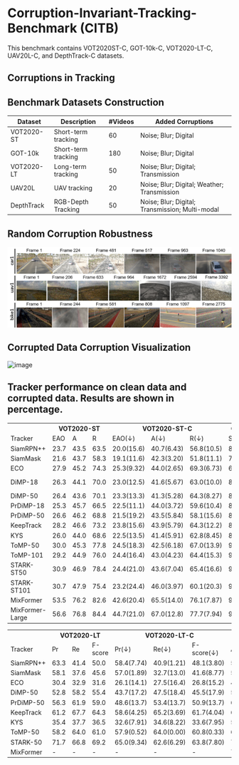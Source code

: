 # Corruption-Invariant-Tracking-Benchmark (CITB)

This benchmark contains VOT2020ST-C, GOT-10k-C, VOT2020-LT-C, UAV20L-C, and DepthTrack-C datasets.

## Corruptions in Tracking

## Benchmark Datasets Construction
| Dataset       | Description         | \#Videos | Added Corruptions                               |
|---------------|---------------------|----------|-------------------------------------------------|
| VOT2020-ST    | Short-term tracking | 60       | Noise; Blur; Digital                            |
| GOT-10k       | Short-term tracking | 180      | Noise; Blur; Digital                            |
| VOT2020-LT    | Long-term tracking  | 50       | Noise; Blur; Digital; Transmission              |
| UAV20L        | UAV tracking        | 20       | Noise; Blur; Digital; Weather; Transmission     |
| DepthTrack    | RGB-Depth Tracking  | 50       | Noise; Blur; Digital; Transmission; Multi-modal |

## Random Corruption Robustness

![image](https://github.com/memoryunreal/Corruption-Invariant-Tracking-Benchmark/blob/main/randomuav.png)

## Corrupted Data Corruption Visualization

![image](https://github.com/memoryunreal/Corruption-Invariant-Tracking-Benchmark/blob/main/visualization.png)



## Tracker performance on clean data and corrupted data. Results are shown in percentage. 
<table>
    <tr>
        <th> </th><th colspan="3">VOT2020-ST</th> <th colspan="3">VOT2020-ST-C </th> <th colspan="2"> GOT-10k </th> <th colspan="2"> GOT-10k-C</th>
    </tr>
    <tr>
        <td>Tracker</td> <td>EAO</td> <td>A </td> <td>R</td><td>EAO(&darr;) <td>A(&darr;)<td>R(&darr;)</td><td>SR</td> <td>AO</td> <td>SR(&darr;)</td> <td>AO(&darr;)</td>
    </tr>

<tr>
<td>SiamRPN++     </td>     <td>23.7  </td><td>43.5  </td><td>63.5 </td><td>20.0(15.6)   </td><td>40.7(6.43)  </td><td>56.8(10.5) </td><td>80.7 </td><td>69.4  </td><td>75.5(6.44)  </td><td>64.7(6.77)</td>
</tr>
<tr>
<td>SiamMask   </td>        <td> 21.6 </td><td>43.7  </td><td>58.3 </td><td>19.1(11.6)   </td><td>42.3(3.20)  </td><td>51.8(11.1) </td><td> 75.3</td><td> 63.6 </td><td>72.7(3.45)  </td><td>61.9(2.67)</td>
</tr>
<tr>
<td>ECO           </td>     <td> 27.9 </td><td>45.2  </td><td>74.3 </td><td> 25.3(9.32)  </td><td>44.0(2.65)  </td><td>69.3(6.73) </td><td>67.0 </td><td>57.9  </td><td>65.7(1.94)  </td><td>56.3(2.76)</td>
</tr>
<tr>
<td>DiMP-18       </td>     <td> 26.3 </td><td> 44.1 </td><td>70.0 </td><td> 23.0(12.5)  </td><td>41.6(5.67)  </td><td>63.0(10.0) </td><td>84.1 </td><td>71.6  </td><td>81.0 (3.68) </td><td>67.9(5.16</td>
</tr>
<tr>
<td>DiMP-50       </td>     <td> 26.4 </td><td> 43.6 </td><td>70.1 </td><td> 23.3(13.3)  </td><td>41.3(5.28)  </td><td>64.3(8.27) </td><td>86.7 </td><td>73.1  </td><td>81.1(6.46)  </td><td>68.5(6.29)</td>
</tr>
<tr>
<td>PrDiMP-18   </td>       <td> 25.3 </td><td>45.7  </td><td>66.5 </td><td>22.5(11.1)   </td><td>44.0(3.72)  </td><td>59.6(10.4) </td><td>86.7 </td><td>74.4  </td><td>79.8(7.95)  </td><td>68.2(8.33)</td>
</tr>
<tr>
<td>PrDiMP-50   </td>       <td> 26.6 </td><td>46.2  </td><td>68.8 </td><td>21.5(19.2)   </td><td>43.5(5.84)  </td><td>58.1(15.6) </td><td>87.5 </td><td>75.7  </td><td>81.5(6.86)  </td><td>69.5(8.19)</td>
</tr>
<tr>
<td>KeepTrack </td>         <td> 28.2 </td><td>46.6  </td><td>73.2 </td><td>23.8(15.6)   </td><td>43.9(5.79)  </td><td>64.3(12.2) </td><td>89.1 </td><td>77.4  </td><td>82.9(6.96)  </td><td>71.1(8.14)</td>
</tr>
<tr>
<td>KYS         </td>       <td>26.0  </td><td>44.0  </td><td>68.6 </td><td>22.5(13.5)   </td><td>41.4(5.91)  </td><td>62.8(8.45) </td><td>87.1 </td><td>73.6  </td><td>81.4(6.54)  </td><td>68.7(6.66)</td>
</tr>
<tr>
<td>ToMP-50      </td>      <td>30.0  </td><td>45.3  </td><td>77.8 </td><td> 24.5(18.3)  </td><td>42.5(6.18)  </td><td>67.0(13.9) </td><td>93.2 </td><td>81.5  </td><td>87.6(6.01)  </td><td>75.3(7.61)</td>
</tr>
<tr>
<td>ToMP-101      </td>     <td>29.2  </td><td>44.9  </td><td>76.0 </td><td> 24.4(16.4)  </td><td> 43.0(4.23) </td><td>64.4(15.3) </td><td>91.9 </td><td>80.0  </td><td>85.8(6.63)  </td><td>73.3(8.37)</td>
</tr>
<tr>
<td>STARK-ST50   </td>      <td>30.9  </td><td>46.9  </td><td>78.4 </td><td>24.4(21.0)   </td><td>43.6(7.04)  </td><td>65.4(16.6) </td><td>92.6 </td><td>81.4  </td><td>85.1(8.10)  </td><td>74.2(8.85)</td>
</tr>
<tr>
<td>STARK-ST101 </td>       <td>30.7  </td><td>47.9  </td><td>75.4 </td><td>23.2(24.4)   </td><td>46.0(3.97)  </td><td>60.1(20.3) </td><td>92.6 </td><td>81.4  </td><td>85.2(7.99)  </td><td>74.0(9.10)</td>
</tr>
<tr>
<td>MixFormer  </td>        <td> 53.5 </td><td>76.2  </td><td>82.6 </td><td>42.6(20.4)   </td><td>65.5(14.0)  </td><td>76.1(7.87) </td><td>93.3 </td><td>82.7  </td><td>87.0(6.75)  </td><td>76.3(7.74)</td>
</tr>
<tr>
<td>MixFormer-Large  </td>  <td>56.6  </td><td>76.8  </td><td>84.4 </td><td>44.7(21.0)   </td><td>67.0(12.8)  </td><td>77.7(7.94) <td> 93.3</td> <td>83.4 </td> <td> 88.1(5.57)</td> <td>78.2 (6.23)</td> 
</tr>

</table>

<table>
    <tr>
        <th> </th><th colspan="3">VOT2020-LT</th> <th colspan="3">VOT2020-LT-C </th> <th colspan="2"> UAV20L </th> <th colspan="2"> UAV20L-C</th>
    </tr>
    <tr>
        <td>Tracker</td> <td>Pr</td> <td>Re </td> <td>F-score</td><td>Pr(&darr;) <td>Re(&darr;)<td>F-score(&darr;)</td><td>AUC</td> <td>Pre</td> <td>AUC(&darr;)</td> <td>Pre(&darr;)</td>
    </tr>


<tr><td>SiamRPN++       </td> <td>63.3 </td> <td> 41.4</td> <td> 50.0 </td> <td> 58.4(7.74) </td> <td> 40.9(1.21) </td> <td> 48.1(3.80) </td> <td>53.6 </td> <td>61.0 </td> <td>49.2(8.21) </td> <td>57.9(5.08)</td> </tr>
<tr><td>SiamMask        </td> <td> 58.1  </td> <td> 37.6</td> <td> 45.6 </td> <td> 57.0(1.89) </td> <td> 32.7(13.0) </td> <td> 41.6(8.77) </td> <td>54.8 </td> <td>62.7 </td> <td>45.8(16.4) </td> <td>53.3(15.0)  </td> </tr>
<tr><td>ECO             </td> <td>30.4 </td> <td>32.9 </td> <td>31.6 </td> <td>26.1(14.1) </td> <td>27.5(16.4) </td> <td>26.8(15.2) </td> <td>44.7 </td> <td>53.6 </td> <td>43.3(3.13)</td> <td>52.7(1.68)</td> </tr>
<tr><td>DiMP-50         </td> <td>52.8 </td> <td>58.2 </td> <td>55.4 </td> <td>43.7(17.2) </td> <td>47.5(18.4) </td> <td>45.5(17.9) </td> <td>56.1</td> <td>64.5 </td> <td>52.1(7.13)</td> <td>61.0(5.43)</td> </tr>
<tr><td>PrDiMP-50       </td> <td>56.3 </td> <td>61.9 </td> <td>59.0 </td> <td>48.6(13.7) </td> <td>53.4(13.7) </td> <td>50.9(13.7) </td> <td>64.8</td> <td>74.9 </td> <td>57.6(11.1)</td> <td>67.8(9.48)</td> </tr>
<tr><td>KeepTrack       </td> <td>61.2 </td> <td>67.7 </td> <td>64.3 </td> <td>58.6(4.25) </td> <td>65.2(3.69) </td> <td>61.7(4.04) </td> <td>66.9</td> <td>78.2 </td> <td>65.0(2.84)</td> <td>78.3(-0.13)</td> </tr>
<tr><td>KYS             </td> <td>35.4 </td> <td>37.7 </td> <td>36.5 </td> <td>32.6(7.91) </td> <td>34.6(8.22) </td> <td>33.6(7.95) </td> <td>53.8</td> <td>61.8 </td> <td>51.2(4.83)</td> <td>59.5(3.72) </td> </tr>
<tr><td>ToMP-50         </td> <td>58.2 </td> <td>64.0 </td> <td>61.0 </td> <td>57.9(0.52) </td> <td>64.0(0.00) </td> <td>60.8(0.33) </td> <td>62.3</td> <td>71.6 </td> <td>59.0(5.30)</td> <td>69.1(3.49)</td> </tr>
<tr><td>STARK-50        </td> <td> 71.7</td> <td> 66.8</td> <td>69.2</td> <td> 65.0(9.34)</td> <td> 62.6(6.29)</td> <td>63.8(7.80) </td> <td>70.9</td> <td>82.4 </td> <td>61.2(10.6)</td> <td>71.7(13.0)</td> </tr>
<tr><td>MixFormer       </td> <td>- </td> <td> - </td> <td> -</td> <td>- </td> <td>-</td> <td> - </td> <td>72.0 </td> <td>83.6 </td> <td>68.4(5.00) </td> <td>80.3(3.95)</td> </tr>

</table>
